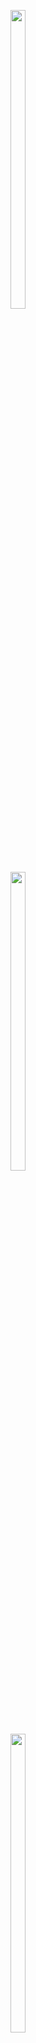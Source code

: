 <p>
<img src="https://github.com/Dipeshmaurya1/widgets_and_refactoring/assets/149373441/3789d1c8-b704-40da-bc78-3daaca2a5781" width=22% height=35%>
</P>

<p>
<img src="https://github.com/Dipeshmaurya1/widgets_and_refactoring/assets/149373441/d5d7dea2-281e-4c01-998b-77b17e622f2c" width=22% height=35%>
</P>
<p>
<img src="https://github.com/Dipeshmaurya1/widgets_and_refactoring/assets/149373441/e03f0b5b-4eac-4a4b-a85f-afcf2d5fbc4a" width=22% height=35%>
</P>
<p>
<img src="https://github.com/Dipeshmaurya1/widgets_and_refactoring/assets/149373441/fed1341b-91d1-4366-bd49-4b3a6c3ff40e" width=22% height=35%>
</P>
<p>
<img src="https://github.com/Dipeshmaurya1/widgets_and_refactoring/assets/149373441/00ffcc1c-2efe-4955-8b56-6a682e4ffd09" width=22% height=35%>
</P>
<p>
<img src="https://github.com/Dipeshmaurya1/widgets_and_refactoring/assets/149373441/0f520fd6-2f58-4b47-aeab-6a86129a5b0e" width=22% height=35%>
</P>



